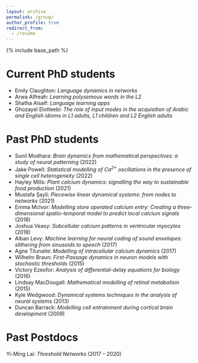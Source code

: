 ```yaml
---
layout: archive
permalink: /group/
author_profile: true
redirect_from:
  - /resume
---
```


{% include base_path %}

Current PhD students
======
* Emily Claughton: *Language dynamics in networks*
* Arwa Alfreah: *Learning polysemous words in the L2*
* Shatha Alsaif: *Language learning apps*
* Ghozayel Elotteebi: *The role of input modes in the acquisition of Arabic and English idioms in L1 adults, L1 children and L2 English adults*


Past PhD students
======
* Sunil Modhara: *Brain dynamics from mathematical perspectives: a study of neural patterning* (2022)
* Jake Powell: *Statistical modelling of Ca<sup>2+</sup> oscillations in the presence of single cell heterogeneity* (2022)
* Hayley Mills: *Plant calcium dynamics: signalling the way to sustainable food production* (2021)
* Mustafa Şayli: *Piecewise linear dynamical systems: from nodes to networks* (2021)
* Emma McIvor: *Modelling store operated calcium entry: Creating a three- dimensional spatio-temporal model to predict local calcium signals* (2018)
* Joshua Veasy: *Subcellular calcium patterns in ventricular myocytes* (2018)
* Alban Levy: *Machine learning for neural coding of sound envelopes: slithering from sinusoids to speech* (2017)
* Agne Tilunaite: *Modelling of intracellular calcium dynamics* (2017)
* Wilhelm Braun: *First-Passage dynamics in neuron models with stochastic thresholds* (2015)
* Victory Ezeofor: *Analysis of differential-delay equations for biology* (2016)
* Lindsay MacDougall: *Mathematical modelling of retinal metabolism* (2015)
* Kyle Wedgwood: *Dynamical systems techniques in the analysis of neural systems* (2013)
* Duncan Barrack: *Modelling cell entrainment during cortical brain development* (2009)

Past Postdocs
======

Yi-Ming Lai: *Threshold Networks* (2017 – 2020)